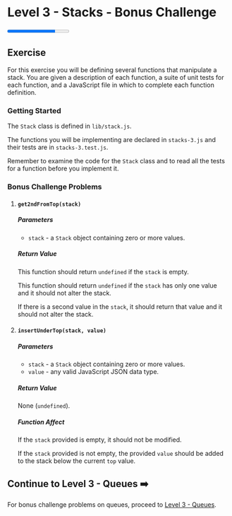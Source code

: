 # Level 3 - Stacks - Bonus Challenge

<progress value="7" max="9"></progress>

## Exercise

For this exercise you will be defining several functions that manipulate a stack. You are given a description of each function, a suite of unit tests for each function, and a JavaScript file in which to complete each function definition.

### Getting Started

The `Stack` class is defined in `lib/stack.js`.

The functions you will be implementing are declared in `stacks-3.js` and their tests are in `stacks-3.test.js`.

Remember to examine the code for the `Stack` class and to read all the tests for a function before you implement it.

### Bonus Challenge Problems

1. #### `get2ndFromTop(stack)`

   ##### Parameters

   - `stack` - a `Stack` object containing zero or more values.

   ##### Return Value

   This function should return `undefined` if the `stack` is empty.

   This function should return `undefined` if the `stack` has only one value and it should not alter the stack.

   If there is a second value in the `stack`, it should return that value and it should not alter the stack.

1. #### `insertUnderTop(stack, value)`

   ##### Parameters

   - `stack` - a `Stack` object containing zero or more values.
   - `value` - any valid JavaScript JSON data type.

   ##### Return Value

   None (`undefined`).

   ##### Function Affect

   If the `stack` provided is empty, it should not be modified.

   If the `stack` provided is not empty, the provided `value` should be added to the stack below the current `top` value.

## Continue to Level 3 - Queues ➡️

For bonus challenge problems on queues, proceed to [Level 3 - Queues](../queues/).
